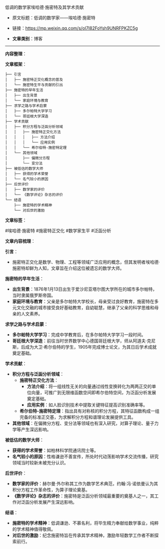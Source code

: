 低调的数学家埃哈德·施密特及其学术贡献 
- 原文标题：低调的数学家——埃哈德·施密特 
- 链接：https://mp.weixin.qq.com/s/ol7I82FoYsh9UNRFPKZC5g 

- **文章类别**：博客 

---

**内容整理**： 

**文章框架**：
```
├── 引言
│   ├── 施密特正交化概念的普及
│   └── 施密特生平与贡献的引出
├── 施密特的早年生活
│   ├── 出生背景
│   └── 家庭环境与教育
├── 求学之路与学术启蒙
│   ├── 多尔帕特大学学习
│   └── 哥廷根大学深造
├── 学术贡献
│   ├── 积分方程与泛函分析领域
│   │   ├── 施密特正交化方法
│   │   │   ├── 方法介绍
│   │   │   └── 应用实例
│   │   └── 希尔伯特-施密特定理
│   └── 其他领域
│       ├── 偏微分方程
│       └── 变分法
├── 被低估的数学大师
│   ├── 获得的学术荣誉
│   └── 名气较小的原因
├── 后世评价
│   ├── 数学家的评价
│   └── 《数学评论》杂志的评价
└── 结语
    ├── 施密特的学术精神
    └── 对后世的激励
```

**文章标签**：

#埃哈德·施密特 #施密特正交化 #数学家生平 #泛函分析

**文章内容梳理**：

**引言**：
- 施密特正交化是数学、物理、工程等领域广泛应用的概念，但其发明者埃哈德·施密特却鲜为人知，文章旨在介绍这位被遗忘的数学大师。

**施密特的早年生活**：
- **出生背景**：1876年1月13日出生于爱沙尼亚塔尔图大学所在的城市多尔帕特，当时隶属俄罗斯帝国。
- **家庭环境与教育**：父亲是多尔帕特大学校长，母亲受过良好教育，施密特在多元文化交融的城市接受良好基础教育，自幼聪慧，继承了父亲的科学思维和母亲的人文素养。

**求学之路与学术启蒙**：
- **多尔帕特大学学习**：完成中学教育后，在多尔帕特大学学习一段时间。
- **哥廷根大学深造**：前往当时世界数学中心德国哥廷根大学，师从阿道夫·克尼斯，后成为大卫·希尔伯特的学生，1905年完成博士论文，为其日后学术成就奠定基础。

**学术贡献**：
- **积分方程与泛函分析领域**：
    - **施密特正交化方法**：
        - **方法介绍**：将一组线性无关的向量通过线性变换转化为两两正交的单位向量，可推广到无限维函数空间即希尔伯特空间，为泛函分析发展奠定基础。
        - **应用实例**：如人脸识别技术中提取关键特征提高识别准确率等。
    - **希尔伯特-施密特定理**：指出具有对称核的积分方程，其特征函数构成一组完备的标准正交基，为求解积分方程和谱理论发展提供工具。
- **其他领域**：在偏微分方程、变分法等领域也有深入研究，对算子理论、量子力学等产生深远影响。

**被低估的数学大师**：
- **获得的学术荣誉**：如柏林科学院通讯院士等。
- **名气较小的原因**：性格谦逊不善宣传，所处时代动荡影响学术交流传播，研究领域当时较新未被充分认识。

**后世评价**：
- **数学家的评价**：赫尔曼·外尔称其工作为数学艺术典范，约翰·冯·诺依曼认为其积分方程工作革命性，为算子理论奠基。
- **《数学评论》杂志的评价**：施密特是泛函分析领域最重要的奠基人之一，其工作对泛函分析发展产生深远影响。

**结语**：
- **施密特的学术精神**：低调谦逊、不慕名利，将毕生精力奉献给数学事业，纯粹的学术精神值得敬佩。
- **对后世的激励**：纪念施密特旨在传承其学术精神，激励年轻数学工作者不断探索前行。
